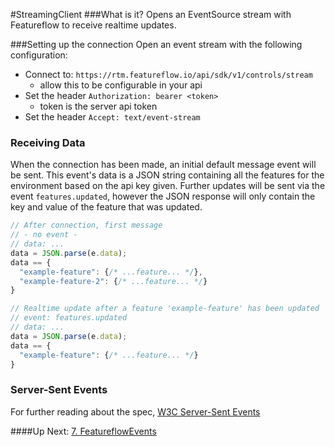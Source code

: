 #StreamingClient
###What is it?
Opens an EventSource stream with Featureflow to receive realtime updates.

###Setting up the connection
Open an event stream with the following configuration:
 - Connect to: `https://rtm.featureflow.io/api/sdk/v1/controls/stream`
    - allow this to be configurable in your api
 - Set the header `Authorization: bearer <token>`
    - token is the server api token
 - Set the header `Accept: text/event-stream`

### Receiving Data

When the connection has been made, an initial default message event will be sent.
This event's data is a JSON string containing all the features for the environment based on the api key given.
Further updates will be sent via the event `features.updated`, however the JSON response will only contain the key 
and value of the feature that was updated.

```javascript
// After connection, first message
// - no event -
// data: ...
data = JSON.parse(e.data);
data == {
  "example-feature": {/* ...feature... */},
  "example-feature-2": {/* ...feature... */}
}

// Realtime update after a feature 'example-feature' has been updated
// event: features.updated 
// data: ...
data = JSON.parse(e.data);
data == {
  "example-feature": {/* ...feature... */}
}
```

### Server-Sent Events
For further reading about the spec, [W3C Server-Sent Events](https://www.w3.org/TR/2012/WD-eventsource-20120426/)


####Up Next: [7. FeatureflowEvents](./7.FeatureflowEvents.md)